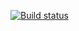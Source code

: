 [![Build status](https://ci.appveyor.com/api/projects/status/bs3l6y5jt7k43uvk?svg=true)](https://ci.appveyor.com/project/OLGA29032024/projectpatterns2)
